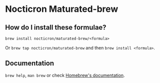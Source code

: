 # Nocticron Maturated-brew

## How do I install these formulae?

`brew install nocticron/maturated-brew/<formula>`

Or `brew tap nocticron/maturated-brew` and then `brew install <formula>`.

## Documentation

`brew help`, `man brew` or check [Homebrew's documentation](https://docs.brew.sh).
